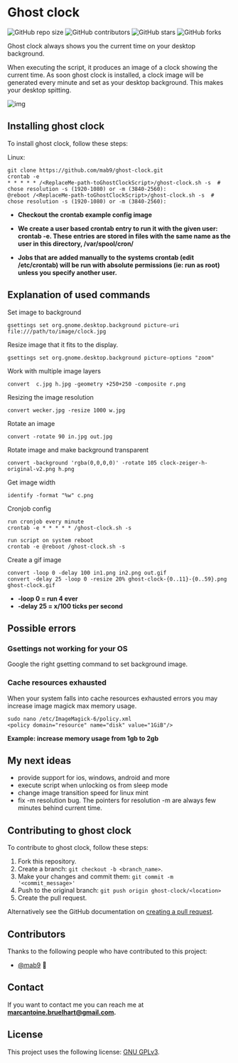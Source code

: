 # Ghost clock

<!--- These are examples. See https://shields.io for others or to customize this set of shields. You might want to include dependencies, project status and licence info here --->
![GitHub repo size](https://img.shields.io/github/repo-size/mab9/ghost-clock)
![GitHub contributors](https://img.shields.io/github/contributors/mab9/ghost-clock)
![GitHub stars](https://img.shields.io/github/stars/mab9/ghost-clock?style=social)
![GitHub forks](https://img.shields.io/github/forks/mab9/ghost-clock?style=social)
<!--![Twitter Follow](https://img.shields.io/twitter/follow/mab9?style=social)-->

Ghost clock always shows you the current time on your desktop background. 

When executing the script, it produces an image of a clock showing the current time. 
As soon ghost clock is installed, a clock image will be generated every minute and set as your desktop background. 
This makes your desktop spitting.

![img](./ghost-clock.gif "ghost-clock")

## Installing ghost clock

To install ghost clock, follow these steps:

Linux:

```
git clone https://github.com/mab9/ghost-clock.git
crontab -e
* * * * * /<ReplaceMe-path-toGhostClockScript>/ghost-clock.sh -s  # chose resolution -s (1920-1080) or -m (3840-2560): 
@reboot /<ReplaceMe-path-toGhostClockScript>/ghost-clock.sh -s  # chose resolution -s (1920-1080) or -m (3840-2560): 
```
- **Checkout the crontab example config image**

- **We create a user based crontab entry to run it with the given user: crontab -e. These entries are stored in files with the same name as the user in this directory, /var/spool/cron/**

- **Jobs that are added manually to the systems crontab (edit /etc/crontab) will be run with absolute permissions (ie: run as root) unless you specify another user.**

## Explanation of used commands 

Set image to background

    gsettings set org.gnome.desktop.background picture-uri file:///path/to/image/clock.jpg

Resize image that it fits to the display.
    
    gsettings set org.gnome.desktop.background picture-options "zoom"

Work with multiple image layers

    convert  c.jpg h.jpg -geometry +250+250 -composite r.png

Resizing the image resolution

    convert wecker.jpg -resize 1000 w.jpg

Rotate an image

    convert -rotate 90 in.jpg out.jpg
  
Rotate image and make background transparent

    convert -background 'rgba(0,0,0,0)' -rotate 105 clock-zeiger-h-original-v2.png h.png
  
Get image width

    identify -format "%w" c.png 

  
Cronjob config

    run cronjob every minute
    crontab -e * * * * * /ghost-clock.sh -s
    
    run script on system reboot
    crontab -e @reboot /ghost-clock.sh -s

Create a gif image
    
    convert -loop 0 -delay 100 in1.png in2.png out.gif
    convert -delay 25 -loop 0 -resize 20% ghost-clock-{0..11}-{0..59}.png ghost-clock.gif

- **-loop 0 = run 4 ever**
- **-delay 25 = x/100 ticks per second**

## Possible errors

### Gsettings not working for your OS

Google the right gsetting command to set background image.

### Cache resources exhausted

When your system falls into cache resources exhausted errors you may increase image magick max memory usage. 

    sudo nano /etc/ImageMagick-6/policy.xml
    <policy domain="resource" name="disk" value="1GiB"/>  

**Example: increase memory usage from 1gb to 2gb**

## My next ideas

- provide support for ios, windows, android and more
- execute script when unlocking os from sleep mode
- change image transition speed for linux mint
- fix -m resolution bug. The pointers for resolution -m are always few minutes behind current time.

## Contributing to ghost clock

<!--- If your README is long or you have some specific process or steps you want contributors to follow, consider creating a separate CONTRIBUTING.md file--->
To contribute to ghost clock, follow these steps:

1. Fork this repository.
2. Create a branch: `git checkout -b <branch_name>`.
3. Make your changes and commit them: `git commit -m '<commit_message>'`
4. Push to the original branch: `git push origin ghost-clock/<location>`
5. Create the pull request.

Alternatively see the GitHub documentation on [creating a pull request](https://help.github.com/en/github/collaborating-with-issues-and-pull-requests/creating-a-pull-request).

## Contributors

Thanks to the following people who have contributed to this project:

* [@mab9](https://github.com/mab9) 📖

<!-- You might want to consider using something like the [All Contributors](https://github.com/all-contributors/all-contributors) specification and its [emoji key](https://allcontributors.org/docs/en/emoji-key). -->

## Contact

If you want to contact me you can reach me at **marcantoine.bruelhart@gmail.com.**

## License
<!--- If you're not sure which open license to use see https://choosealicense.com/--->

This project uses the following license: [GNU GPLv3](https://choosealicense.com/licenses/gpl-3.0/).